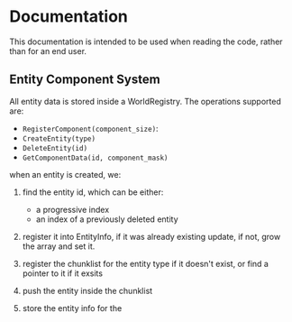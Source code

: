 # Documentation

This documentation is intended to be used when reading the code, rather than for an end user.

## Entity Component System

All entity data is stored inside a WorldRegistry.
The operations supported are:

- `RegisterComponent(component_size)`:
- `CreateEntity(type)`
- `DeleteEntity(id)`
- `GetComponentData(id, component_mask)`


when an entity is created, we:

1. find the entity id, which can be either:
    - a progressive index
    - an index of a previously deleted entity

2. register it into EntityInfo, if it was already existing update, if not, grow the array and set it.
2. register the chunklist for the entity type if it doesn't exist, or find a pointer to it if it exsits
3. push the entity inside the chunklist
2. store the entity info for the
